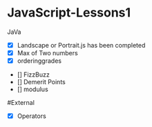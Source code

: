 # JavaScript-Lessons1
JaVa

- [X] Landscape or Portrait.js has been completed
- [x] Max of Two numbers
- [x] orderinggrades
- [] FizzBuzz
- [] Demerit Points
- [] modulus

#External

- [x] Operators
